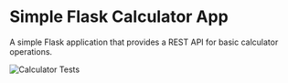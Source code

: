 # Simple Flask Calculator App

A simple Flask application that provides a REST API for basic calculator operations.

![Calculator Tests](https://github.com/devshafi/Simple-Calculator-API-with-CI-Integration/actions/workflows/test.yml/badge.svg?branch=feature-1)